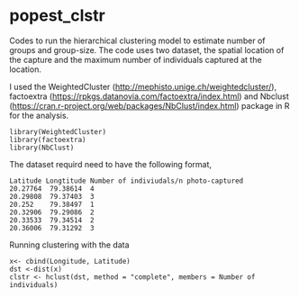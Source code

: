 # popest_clstr

Codes to run the hierarchical clustering model to estimate number of groups and group-size. 
The code uses two dataset, the spatial location of the capture and the maximum number of individuals captured at the location. 

I used the WeightedCluster (http://mephisto.unige.ch/weightedcluster/), factoextra (https://rpkgs.datanovia.com/factoextra/index.html) and Nbclust (https://cran.r-project.org/web/packages/NbClust/index.html) package in R for the analysis.

```{r}
library(WeightedCluster)
library(factoextra)
library(NbClust)
```
The dataset requird need to have the following format,
```{r}
Latitude Longtitude Number of indiviudals/n photo-captured
20.27764  79.38614  4
20.29808  79.37403  3
20.252    79.38497  1
20.32906  79.29086  2
20.33533  79.34514  2
20.36006  79.31292  3
```
Running clustering with the data
```{r}
x<- cbind(Longitude, Latitude)
dst <-dist(x)
clstr <- hclust(dst, method = "complete", members = Number of individuals)
```

